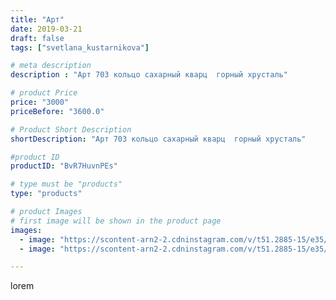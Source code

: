 ```yaml
---
title: "Арт"
date: 2019-03-21
draft: false
tags: ["svetlana_kustarnikova"]

# meta description
description : "Арт 703 кольцо сахарный кварц  горный хрусталь"

# product Price
price: "3000"
priceBefore: "3600.0"

# Product Short Description
shortDescription: "Арт 703 кольцо сахарный кварц  горный хрусталь"

#product ID
productID: "BvR7HuvnPEs"

# type must be "products"
type: "products"

# product Images
# first image will be shown in the product page
images:
  - image: "https://scontent-arn2-2.cdninstagram.com/v/t51.2885-15/e35/53672320_128246388301860_6359199268848700361_n.jpg?_nc_ht=scontent-arn2-2.cdninstagram.com&_nc_cat=100&_nc_ohc=ISmmgFxx80wAX92Fl9I&se=8&tp=1&oh=78d9b9999a1ad72ae38fb1a0b222eccd&oe=605DE6A3&ig_cache_key=MjAwNDY0MzMyMjQ2ODk4NDc3OA%3D%3D.2"
  - image: "https://scontent-arn2-2.cdninstagram.com/v/t51.2885-15/e35/49698598_182290659415337_8163713737788336252_n.jpg?_nc_ht=scontent-arn2-2.cdninstagram.com&_nc_cat=105&_nc_ohc=5e4nfto2RsIAX9DyMRp&se=8&tp=1&oh=bff8c9794f6b255e60e11ba1f0904dff&oe=60616B2C&ig_cache_key=MjAwNDY0MzMyMjQ2MDQ2NDM2MA%3D%3D.2"

---
```

lorem
